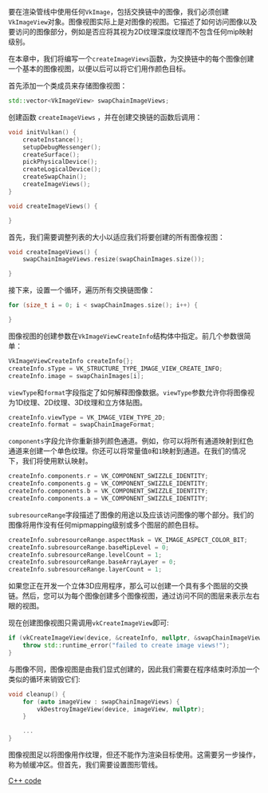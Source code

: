 要在渲染管线中使用任何`VkImage`，包括交换链中的图像，我们必须创建`VkImageView`对象。图像视图实际上是对图像的视图。它描述了如何访问图像以及要访问的图像部分，例如是否应将其视为2D纹理深度纹理而不包含任何mip映射级别。

在本章中，我们将编写一个`createImageViews`函数，为交换链中的每个图像创建一个基本的图像视图，以便以后可以将它们用作颜色目标。

首先添加一个类成员来存储图像视图：

```c++
std::vector<VkImageView> swapChainImageViews;
```

创建函数 `createImageViews` ，并在创建交换链的函数后调用：

```c++
void initVulkan() {
    createInstance();
    setupDebugMessenger();
    createSurface();
    pickPhysicalDevice();
    createLogicalDevice();
    createSwapChain();
    createImageViews();
}

void createImageViews() {

}
```

首先，我们需要调整列表的大小以适应我们将要创建的所有图像视图：

```c++
void createImageViews() {
    swapChainImageViews.resize(swapChainImages.size());

}
```

接下来，设置一个循环，遍历所有交换链图像：

```c++
for (size_t i = 0; i < swapChainImages.size(); i++) {

}
```

图像视图的创建参数在`VkImageViewCreateInfo`结构体中指定。前几个参数很简单：

```c++
VkImageViewCreateInfo createInfo{};
createInfo.sType = VK_STRUCTURE_TYPE_IMAGE_VIEW_CREATE_INFO;
createInfo.image = swapChainImages[i];
```

`viewType`和`format`字段指定了如何解释图像数据。`viewType`参数允许你将图像视为1D纹理、2D纹理、3D纹理和立方体贴图。

```c++
createInfo.viewType = VK_IMAGE_VIEW_TYPE_2D;
createInfo.format = swapChainImageFormat;
```

`components`字段允许你重新排列颜色通道。例如，你可以将所有通道映射到红色通道来创建一个单色纹理。你还可以将常量值`0`和`1`映射到通道。在我们的情况下，我们将使用默认映射。

```c++
createInfo.components.r = VK_COMPONENT_SWIZZLE_IDENTITY;
createInfo.components.g = VK_COMPONENT_SWIZZLE_IDENTITY;
createInfo.components.b = VK_COMPONENT_SWIZZLE_IDENTITY;
createInfo.components.a = VK_COMPONENT_SWIZZLE_IDENTITY;
```

`subresourceRange`字段描述了图像的用途以及应该访问图像的哪个部分。我们的图像将用作没有任何mipmapping级别或多个图层的颜色目标。

```c++
createInfo.subresourceRange.aspectMask = VK_IMAGE_ASPECT_COLOR_BIT;
createInfo.subresourceRange.baseMipLevel = 0;
createInfo.subresourceRange.levelCount = 1;
createInfo.subresourceRange.baseArrayLayer = 0;
createInfo.subresourceRange.layerCount = 1;
```

如果您正在开发一个立体3D应用程序，那么可以创建一个具有多个图层的交换链。然后，您可以为每个图像创建多个图像视图，通过访问不同的图层来表示左右眼的视图。

现在创建图像视图只需调用`vkCreateImageView`即可:

```c++
if (vkCreateImageView(device, &createInfo, nullptr, &swapChainImageViews[i]) != VK_SUCCESS) {
    throw std::runtime_error("failed to create image views!");
}
```

与图像不同，图像视图是由我们显式创建的，因此我们需要在程序结束时添加一个类似的循环来销毁它们:

```c++
void cleanup() {
    for (auto imageView : swapChainImageViews) {
        vkDestroyImageView(device, imageView, nullptr);
    }

    ...
}
```

图像视图足以将图像用作纹理，但还不能作为渲染目标使用。这需要另一步操作，称为帧缓冲区。但首先，我们需要设置图形管线。

[C++ code](/code/07_image_views.cpp)
